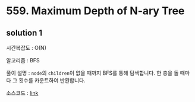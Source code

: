 # 559. Maximum Depth of N-ary Tree

## solution 1

시간복잡도 : O(N)

알고리즘 : BFS

풀이 설명 : `node`의 `children`이 없을 때까지 BFS를 통해 탐색합니다. 한 층을 돌 때마다 그 횟수를 카운트하여 반환합니다.

소스코드 : [link](./559-yongjoonseo.py)


